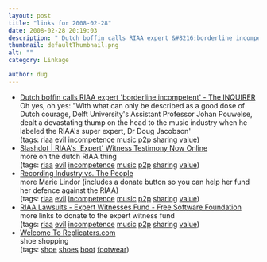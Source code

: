 ```yaml
---
layout: post
title: "links for 2008-02-28"
date: 2008-02-28 20:19:03
description: " Dutch boffin calls RIAA expert &#8216;borderline incompetent&#8217; - The INQUIRER Oh yes, oh yes --  &#8220;With what can only be described as a good dose of Dutch courage, Delft University&#8217;s Assistant Professor Johan Pouwelse, dealt a devastating thump on the&#8230;"
thumbnail: defaultThumbnail.png
alt: ""
category: Linkage

author: dug
---
```


<ul class="delicious">
	<li>
		<div class="delicious-link"><a href="http://www.theinquirer.net/gb/inquirer/news/2008/02/27/dutch-professor-calls-riaa">Dutch boffin calls <span class="caps">RIAA </span>expert 'borderline incompetent' - The <span class="caps">INQUIRER</span></a></div>
		<div class="delicious-extended">Oh yes, oh yes: "With what can only be described as a good dose of Dutch courage, Delft University's Assistant Professor Johan Pouwelse, dealt a devastating thump on the head to the music industry when he labeled the <span class="caps">RIAA'</span>s super expert, Dr Doug Jacobson'</div>
		<div class="delicious-tags">(tags: <a href="http://del.icio.us/dug/riaa">riaa</a> <a href="http://del.icio.us/dug/evil">evil</a> <a href="http://del.icio.us/dug/incompetence">incompetence</a> <a href="http://del.icio.us/dug/music">music</a> <a href="http://del.icio.us/dug/p2p">p2p</a> <a href="http://del.icio.us/dug/sharing">sharing</a> <a href="http://del.icio.us/dug/value">value</a>)</div>
	</li>
	<li>
		<div class="delicious-link"><a href="http://yro.slashdot.org/article.pl?sid=07/03/03/237211">Slashdot | <span class="caps">RIAA'</span>s 'Expert' Witness Testimony Now Online</a></div>
		<div class="delicious-extended">more on the dutch <span class="caps">RIAA </span>thing</div>
		<div class="delicious-tags">(tags: <a href="http://del.icio.us/dug/riaa">riaa</a> <a href="http://del.icio.us/dug/evil">evil</a> <a href="http://del.icio.us/dug/incompetence">incompetence</a> <a href="http://del.icio.us/dug/music">music</a> <a href="http://del.icio.us/dug/p2p">p2p</a> <a href="http://del.icio.us/dug/sharing">sharing</a> <a href="http://del.icio.us/dug/value">value</a>)</div>
	</li>
	<li>
		<div class="delicious-link"><a href="http://recordingindustryvspeople.blogspot.com/2008/02/marie-lindor-files-expert-witness.html">Recording Industry vs. The People</a></div>
		<div class="delicious-extended">more Marie Lindor (includes a donate button so you can help her fund her defence against the <span class="caps">RIAA</span>)</div>
		<div class="delicious-tags">(tags: <a href="http://del.icio.us/dug/riaa">riaa</a> <a href="http://del.icio.us/dug/evil">evil</a> <a href="http://del.icio.us/dug/incompetence">incompetence</a> <a href="http://del.icio.us/dug/music">music</a> <a href="http://del.icio.us/dug/p2p">p2p</a> <a href="http://del.icio.us/dug/sharing">sharing</a> <a href="http://del.icio.us/dug/value">value</a>)</div>
	</li>
	<li>
		<div class="delicious-link"><a href="https://www.fsf.org/associate/riaa"><span class="caps">RIAA</span> Lawsuits - Expert Witnesses Fund - Free Software Foundation</a></div>
		<div class="delicious-extended">more links to donate to the expert witness fund</div>
		<div class="delicious-tags">(tags: <a href="http://del.icio.us/dug/riaa">riaa</a> <a href="http://del.icio.us/dug/evil">evil</a> <a href="http://del.icio.us/dug/incompetence">incompetence</a> <a href="http://del.icio.us/dug/music">music</a> <a href="http://del.icio.us/dug/p2p">p2p</a> <a href="http://del.icio.us/dug/sharing">sharing</a> <a href="http://del.icio.us/dug/value">value</a>)</div>
	</li>
	<li>
		<div class="delicious-link"><a href="http://www.replicaters.com/ww2britarmy.html">Welcome To Replicaters.com</a></div>
		<div class="delicious-extended">shoe shopping</div>
		<div class="delicious-tags">(tags: <a href="http://del.icio.us/dug/shoe">shoe</a> <a href="http://del.icio.us/dug/shoes">shoes</a> <a href="http://del.icio.us/dug/boot">boot</a> <a href="http://del.icio.us/dug/footwear">footwear</a>)</div>
	</li>
</ul>
